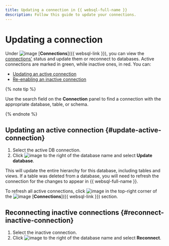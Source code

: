 ```yaml
---
title: Updating a connection in {{ websql-full-name }}
description: Follow this guide to update your connections.
---
```


# Updating a connection

Under ![image](../../_assets/console-icons/folder-tree.svg) [**Connections**]({{ websql-link }}), you can view the [connections'](../concepts/index.md#connection) status and update them or reconnect to databases. Active connections are marked in green, while inactive ones, in red. You can:

   * [Updating an active connection](#update-active-connection)
   * [Re-enabling an inactive connection](#reconnect-inactive-connection)

{% note tip %}

Use the search field on the **Connection** panel to find a connection with the appropriate database, table, or schema.

{% endnote %}

## Updating an active connection {#update-active-connection}

1. Select the active DB connection.
1. Click ![image](../../_assets/console-icons/ellipsis.svg) to the right of the database name and select **Update database**.

This will update the entire hierarchy for this database, including tables and views. If a table was deleted from a database, you will need to refresh the connection for the changes to appear in {{ websql-full-name }}.

To refresh all active connections, click ![image](../../_assets/console-icons/arrows-rotate-right.svg) in the top-right corner of the ![image](../../_assets/console-icons/folder-tree.svg) [**Connections**]({{ websql-link }}) section.

## Reconnecting inactive connections {#reconnect-inactive-connection}

1. Select the inactive connection.
1. Click ![image](../../_assets/console-icons/ellipsis.svg) to the right of the database name and select **Reconnect**.
